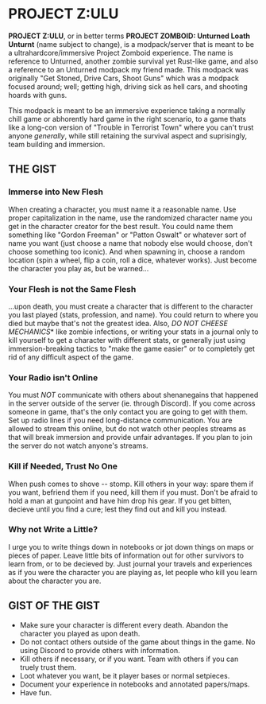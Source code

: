 # PROJECT Z:ULU
**PROJECT Z:ULU**, or in better terms **PROJECT ZOMBOID: Unturned Loath Unturnt** (name subject to change), is a modpack/server that is meant to be a ultrahardcore/immersive Project Zomboid experience. The name is reference to Unturned, another zombie survival yet Rust-like game, and also a reference to an Unturned modpack my friend made. This modpack was originally "Get Stoned, Drive Cars, Shoot Guns" which was a modpack focused around; well; getting high, driving sick as hell cars, and shooting hoards with guns.

This modpack is meant to be an immersive experience taking a normally chill game or abhorently hard game in the right scenario, to a game thats like a long-con version of "Trouble in Terrorist Town" where you can't trust anyone *generally*, while still retaining the survival aspect and suprisingly, team building and immersion.

## THE GIST
### **Immerse into New Flesh**
When creating a character, you must name it a reasonable name. Use proper capitalization in the name, use the randomized character name you get in the character creator for the best result. You could name them something like "Gordon Freeman" or "Patton Oswalt" or whatever sort of name you want (just choose a name that nobody else would choose, don't choose something too iconic). And when spawning in, choose a random location (spin a wheel, flip a coin, roll a dice, whatever works). Just become the character you play as, but be warned...

### **Your Flesh is not the Same Flesh**
...upon death, you must create a character that is different to the character you last played (stats, profession, and name). You could return to where you died but maybe that's not the greatest idea. Also, *DO NOT CHEESE MECHANICS** like zombie infections, or writing your stats in a journal only to kill yourself to get a character with different stats, or generally just using immersion-breaking tactics to "make the game easier" or to completely get rid of any difficult aspect of the game.

### **Your Radio isn't Online**
You must *NOT* communicate with others about shenanegains that happened in the server outside of the server (ie. through Discord). If you come across someone in game, that's the only contact you are going to get with them. Set up radio lines if you need long-distance communication. You are allowed to stream this online, but do not watch other peoples streams as that will break immersion and provide unfair advantages. If you plan to join the server do not watch anyone's streams.

### **Kill if Needed, Trust No One**
When push comes to shove -- stomp. Kill others in your way: spare them if you want, befriend them if you need, kill them if you must. Don't be afraid to hold a man at gunpoint and have him drop his gear. If you get bitten, decieve until you find a cure; lest they find out and kill you instead.

### **Why not Write a Little?**
I urge you to write things down in notebooks or jot down things on maps or pieces of paper. Leave little bits of information out for other survivors to learn from, or to be decieved by. Just journal your travels and experiences as if you were the character you are playing as, let people who kill you learn about the character you are.

## GIST OF THE GIST
- Make sure your character is different every death. Abandon the character you played as upon death.
- Do not contact others outside of the game about things in the game. No using Discord to provide others with information.
- Kill others if necessary, or if you want. Team with others if you can truely trust them.
- Loot whatever you want, be it player bases or normal setpieces.
- Document your experience in notebooks and annotated papers/maps.
- Have fun.
